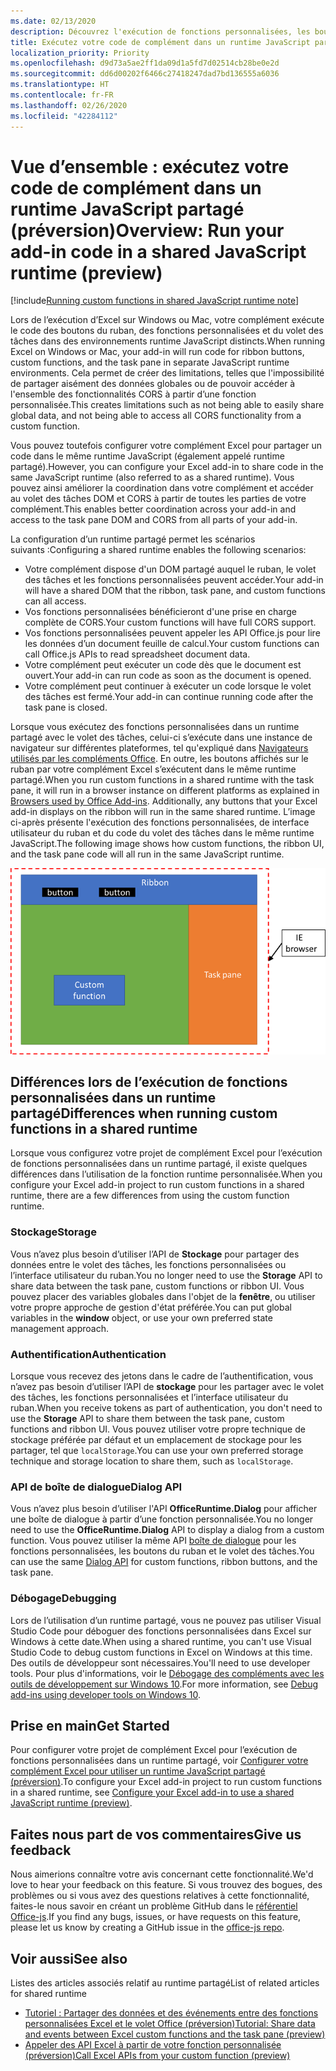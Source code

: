 ```yaml
---
ms.date: 02/13/2020
description: Découvrez l'exécution de fonctions personnalisées, les boutons du ruban et le code du volet des tâches dans un runtime JavaScript identique pour coordonner des scénarios dans votre complément.
title: Exécutez votre code de complément dans un runtime JavaScript partagé (préversion)
localization_priority: Priority
ms.openlocfilehash: d9d73a5ae2ff1da09d1a5fd7d02514cb28be0e2d
ms.sourcegitcommit: dd6d00202f6466c27418247dad7bd136555a6036
ms.translationtype: HT
ms.contentlocale: fr-FR
ms.lasthandoff: 02/26/2020
ms.locfileid: "42284112"
---
```

# <a name="overview-run-your-add-in-code-in-a-shared-javascript-runtime-preview"></a><span data-ttu-id="6a19c-103">Vue d’ensemble : exécutez votre code de complément dans un runtime JavaScript partagé (préversion)</span><span class="sxs-lookup"><span data-stu-id="6a19c-103">Overview: Run your add-in code in a shared JavaScript runtime (preview)</span></span>

[!include[Running custom functions in shared JavaScript runtime note](../includes/excel-shared-runtime-preview-note.md)]

<span data-ttu-id="6a19c-104">Lors de l’exécution d’Excel sur Windows ou Mac, votre complément exécute le code des boutons du ruban, des fonctions personnalisées et du volet des tâches dans des environnements runtime JavaScript distincts.</span><span class="sxs-lookup"><span data-stu-id="6a19c-104">When running Excel on Windows or Mac, your add-in will run code for ribbon buttons, custom functions, and the task pane in separate JavaScript runtime environments.</span></span> <span data-ttu-id="6a19c-105">Cela permet de créer des limitations, telles que l'impossibilité de partager aisément des données globales ou de pouvoir accéder à l'ensemble des fonctionnalités CORS à partir d’une fonction personnalisée.</span><span class="sxs-lookup"><span data-stu-id="6a19c-105">This creates limitations such as not being able to easily share global data, and not being able to access all CORS functionality from a custom function.</span></span>

<span data-ttu-id="6a19c-106">Vous pouvez toutefois configurer votre complément Excel pour partager un code dans le même runtime JavaScript (également appelé runtime partagé).</span><span class="sxs-lookup"><span data-stu-id="6a19c-106">However, you can configure your Excel add-in to share code in the same JavaScript runtime (also referred to as a shared runtime).</span></span> <span data-ttu-id="6a19c-107">Vous pouvez ainsi améliorer la coordination dans votre complément et accéder au volet des tâches DOM et CORS à partir de toutes les parties de votre complément.</span><span class="sxs-lookup"><span data-stu-id="6a19c-107">This enables better coordination across your add-in and access to the task pane DOM and CORS from all parts of your add-in.</span></span>

<span data-ttu-id="6a19c-108">La configuration d’un runtime partagé permet les scénarios suivants :</span><span class="sxs-lookup"><span data-stu-id="6a19c-108">Configuring a shared runtime enables the following scenarios:</span></span>

- <span data-ttu-id="6a19c-109">Votre complément dispose d'un DOM partagé auquel le ruban, le volet des tâches et les fonctions personnalisées peuvent accéder.</span><span class="sxs-lookup"><span data-stu-id="6a19c-109">Your add-in will have a shared DOM that the ribbon, task pane, and custom functions can all access.</span></span>
- <span data-ttu-id="6a19c-110">Vos fonctions personnalisées bénéficieront d'une prise en charge complète de CORS.</span><span class="sxs-lookup"><span data-stu-id="6a19c-110">Your custom functions will have full CORS support.</span></span>
- <span data-ttu-id="6a19c-111">Vos fonctions personnalisées peuvent appeler les API Office.js pour lire les données d’un document feuille de calcul.</span><span class="sxs-lookup"><span data-stu-id="6a19c-111">Your custom functions can call Office.js APIs to read spreadsheet document data.</span></span>
- <span data-ttu-id="6a19c-112">Votre complément peut exécuter un code dès que le document est ouvert.</span><span class="sxs-lookup"><span data-stu-id="6a19c-112">Your add-in can run code as soon as the document is opened.</span></span>
- <span data-ttu-id="6a19c-113">Votre complément peut continuer à exécuter un code lorsque le volet des tâches est fermé.</span><span class="sxs-lookup"><span data-stu-id="6a19c-113">Your add-in can continue running code after the task pane is closed.</span></span>

<span data-ttu-id="6a19c-114">Lorsque vous exécutez des fonctions personnalisées dans un runtime partagé avec le volet des tâches, celui-ci s’exécute dans une instance de navigateur sur différentes plateformes, tel qu'expliqué dans [Navigateurs utilisés par les compléments Office](../concepts/browsers-used-by-office-web-add-ins.md). En outre, les boutons affichés sur le ruban par votre complément Excel s’exécutent dans le même runtime partagé.</span><span class="sxs-lookup"><span data-stu-id="6a19c-114">When you run custom functions in a shared runtime with the task pane, it will run in a browser instance on different platforms as explained in [Browsers used by Office Add-ins](../concepts/browsers-used-by-office-web-add-ins.md). Additionally, any buttons that your Excel add-in displays on the ribbon will run in the same shared runtime.</span></span> <span data-ttu-id="6a19c-115">L’image ci-après présente l'exécution des fonctions personnalisées, de interface utilisateur du ruban et du code du volet des tâches dans le même runtime JavaScript.</span><span class="sxs-lookup"><span data-stu-id="6a19c-115">The following image shows how custom functions, the ribbon UI, and the task pane code will all run in the same JavaScript runtime.</span></span>

![Fonctions personnalisées s'exécutant dans le runtime partagé avec les boutons du ruban et le volet des tâches dans Excel](../images/custom-functions-in-browser-runtime.png)

## <a name="differences-when-running-custom-functions-in-a-shared-runtime"></a><span data-ttu-id="6a19c-117">Différences lors de l’exécution de fonctions personnalisées dans un runtime partagé</span><span class="sxs-lookup"><span data-stu-id="6a19c-117">Differences when running custom functions in a shared runtime</span></span>

<span data-ttu-id="6a19c-118">Lorsque vous configurez votre projet de complément Excel pour l’exécution de fonctions personnalisées dans un runtime partagé, il existe quelques différences dans l’utilisation de la fonction runtime personnalisée.</span><span class="sxs-lookup"><span data-stu-id="6a19c-118">When you configure your Excel add-in project to run custom functions in a shared runtime, there are a few differences from using the custom function runtime.</span></span>

### <a name="storage"></a><span data-ttu-id="6a19c-119">Stockage</span><span class="sxs-lookup"><span data-stu-id="6a19c-119">Storage</span></span>

<span data-ttu-id="6a19c-120">Vous n’avez plus besoin d’utiliser l’API de **Stockage** pour partager des données entre le volet des tâches, les fonctions personnalisées ou l’interface utilisateur du ruban.</span><span class="sxs-lookup"><span data-stu-id="6a19c-120">You no longer need to use the **Storage** API to share data between the task pane, custom functions or ribbon UI.</span></span> <span data-ttu-id="6a19c-121">Vous pouvez placer des variables globales dans l'objet de la **fenêtre**, ou utiliser votre propre approche de gestion d'état préférée.</span><span class="sxs-lookup"><span data-stu-id="6a19c-121">You can put global variables in the **window** object, or use your own preferred state management approach.</span></span>

### <a name="authentication"></a><span data-ttu-id="6a19c-122">Authentification</span><span class="sxs-lookup"><span data-stu-id="6a19c-122">Authentication</span></span>

<span data-ttu-id="6a19c-123">Lorsque vous recevez des jetons dans le cadre de l’authentification, vous n’avez pas besoin d’utiliser l’API de **stockage** pour les partager avec le volet des tâches, les fonctions personnalisées et l’interface utilisateur du ruban.</span><span class="sxs-lookup"><span data-stu-id="6a19c-123">When you receive tokens as part of authentication, you don't need to use the **Storage** API to share them between the task pane, custom functions and ribbon UI.</span></span> <span data-ttu-id="6a19c-124">Vous pouvez utiliser votre propre technique de stockage préférée par défaut et un emplacement de stockage pour les partager, tel que `localStorage`.</span><span class="sxs-lookup"><span data-stu-id="6a19c-124">You can use your own preferred storage technique and storage location to share them, such as `localStorage`.</span></span>

### <a name="dialog-api"></a><span data-ttu-id="6a19c-125">API de boîte de dialogue</span><span class="sxs-lookup"><span data-stu-id="6a19c-125">Dialog API</span></span>

<span data-ttu-id="6a19c-126">Vous n’avez plus besoin d’utiliser l'API **OfficeRuntime.Dialog** pour afficher une boîte de dialogue à partir d’une fonction personnalisée.</span><span class="sxs-lookup"><span data-stu-id="6a19c-126">You no longer need to use the **OfficeRuntime.Dialog** API to display a dialog from a custom function.</span></span> <span data-ttu-id="6a19c-127">Vous pouvez utiliser la même API [boîte de dialogue](../develop/dialog-api-in-office-add-ins.md) pour les fonctions personnalisées, les boutons du ruban et le volet des tâches.</span><span class="sxs-lookup"><span data-stu-id="6a19c-127">You can use the same [Dialog API](../develop/dialog-api-in-office-add-ins.md) for custom functions, ribbon buttons, and the task pane.</span></span>

### <a name="debugging"></a><span data-ttu-id="6a19c-128">Débogage</span><span class="sxs-lookup"><span data-stu-id="6a19c-128">Debugging</span></span>

<span data-ttu-id="6a19c-129">Lors de l’utilisation d’un runtime partagé, vous ne pouvez pas utiliser Visual Studio Code pour déboguer des fonctions personnalisées dans Excel sur Windows à cette date.</span><span class="sxs-lookup"><span data-stu-id="6a19c-129">When using a shared runtime, you can't use Visual Studio Code to debug custom functions in Excel on Windows at this time.</span></span> <span data-ttu-id="6a19c-130">Des outils de développeur sont nécessaires.</span><span class="sxs-lookup"><span data-stu-id="6a19c-130">You'll need to use developer tools.</span></span> <span data-ttu-id="6a19c-131">Pour plus d'informations, voir le [Débogage des compléments avec les outils de développement sur Windows 10](../testing/debug-add-ins-using-f12-developer-tools-on-windows-10.md).</span><span class="sxs-lookup"><span data-stu-id="6a19c-131">For more information, see [Debug add-ins using developer tools on Windows 10](../testing/debug-add-ins-using-f12-developer-tools-on-windows-10.md).</span></span>

## <a name="get-started"></a><span data-ttu-id="6a19c-132">Prise en main</span><span class="sxs-lookup"><span data-stu-id="6a19c-132">Get Started</span></span>

<span data-ttu-id="6a19c-133">Pour configurer votre projet de complément Excel pour l’exécution de fonctions personnalisées dans un runtime partagé, voir [Configurer votre complément Excel pour utiliser un runtime JavaScript partagé (préversion)](configure-your-add-in-to-use-a-shared-runtime.md).</span><span class="sxs-lookup"><span data-stu-id="6a19c-133">To configure your Excel add-in project to run custom functions in a shared runtime, see [Configure your Excel add-in to use a shared JavaScript runtime (preview)](configure-your-add-in-to-use-a-shared-runtime.md).</span></span>

## <a name="give-us-feedback"></a><span data-ttu-id="6a19c-134">Faites nous part de vos commentaires</span><span class="sxs-lookup"><span data-stu-id="6a19c-134">Give us feedback</span></span>

<span data-ttu-id="6a19c-135">Nous aimerions connaître votre avis concernant cette fonctionnalité.</span><span class="sxs-lookup"><span data-stu-id="6a19c-135">We'd love to hear your feedback on this feature.</span></span> <span data-ttu-id="6a19c-136">Si vous trouvez des bogues, des problèmes ou si vous avez des questions relatives à cette fonctionnalité, faites-le nous savoir en créant un problème GitHub dans le [référentiel Office-js](https://github.com/OfficeDev/office-js).</span><span class="sxs-lookup"><span data-stu-id="6a19c-136">If you find any bugs, issues, or have requests on this feature, please let us know by creating a GitHub issue in the [office-js repo](https://github.com/OfficeDev/office-js).</span></span>

## <a name="see-also"></a><span data-ttu-id="6a19c-137">Voir aussi</span><span class="sxs-lookup"><span data-stu-id="6a19c-137">See also</span></span>

<span data-ttu-id="6a19c-138">Listes des articles associés relatif au runtime partagé</span><span class="sxs-lookup"><span data-stu-id="6a19c-138">List of related articles for shared runtime</span></span>
- [<span data-ttu-id="6a19c-139">Tutoriel : Partager des données et des événements entre des fonctions personnalisées Excel et le volet Office (préversion)</span><span class="sxs-lookup"><span data-stu-id="6a19c-139">Tutorial: Share data and events between Excel custom functions and the task pane (preview)</span></span>](../tutorials/share-data-and-events-between-custom-functions-and-the-task-pane-tutorial.md)
- [<span data-ttu-id="6a19c-140">Appeler des API Excel à partir de votre fonction personnalisée (préversion)</span><span class="sxs-lookup"><span data-stu-id="6a19c-140">Call Excel APIs from your custom function (preview)</span></span>](call-excel-apis-from-custom-function.md)